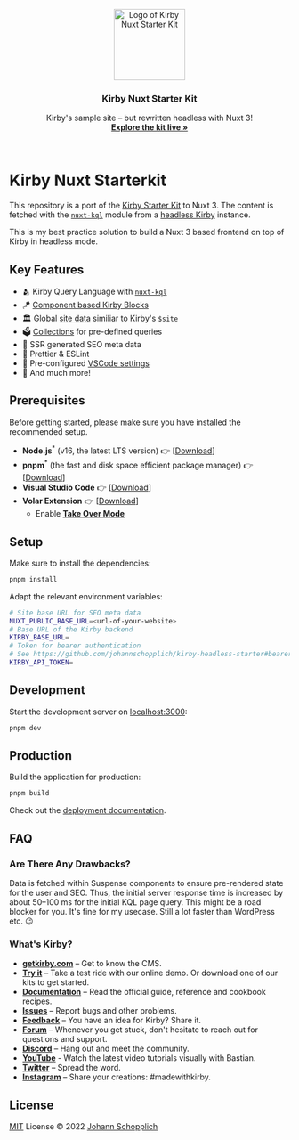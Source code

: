 <p align="center">
  <img src="https://nuxt-kql.jhnn.dev/logo-shadow.svg" alt="Logo of Kirby Nuxt Starter Kit" width="128" height="128">
</p>

<h3 align="center">Kirby Nuxt Starter Kit</h3>

<p align="center">
  Kirby's sample site – but rewritten headless with Nuxt 3!<br>
  <a href="https://kirby-nuxt-starterkit.netlify.app"><strong>Explore the kit live »</strong></a>
</p>

<br>

# Kirby Nuxt Starterkit

This repository is a port of the [Kirby Starter Kit](https://github.com/getkirby/starterkit) to Nuxt 3. The content is fetched with the [`nuxt-kql`](https://nuxt-kql.jhnn.dev) module from a [headless Kirby](https://github.com/johannschopplich/kirby-headless-starter) instance.

This is my best practice solution to build a Nuxt 3 based frontend on top of Kirby in headless mode.

## Key Features

- 🫂 Kirby Query Language with [`nuxt-kql`](https://nuxt-kql.jhnn.dev)
- 🪁 [Component based Kirby Blocks](./components/Kirby/Block/)
- 🏛 Global [site data](./plugins/site.ts) similiar to Kirby's `$site`
- 🗳 [Collections](./composables/collections.ts) for pre-defined queries
- 🔎 SSR generated SEO meta data
- 📐 Prettier & ESLint
- 🔢 Pre-configured [VSCode settings](./.vscode/settings.json)
- 🔖 And much more!

## Prerequisites

Before getting started, please make sure you have installed the recommended setup.

- **Node.js**<sup>\*</sup> (v16, the latest LTS version) 👉 [[Download](https://nodejs.org/en/download/)]
- **pnpm**<sup>\*</sup> (the fast and disk space efficient package manager) 👉 [[Download](https://pnpm.io/installation)]
- **Visual Studio Code** 👉 [[Download](https://code.visualstudio.com/)]
- **Volar Extension** 👉 [[Download](https://marketplace.visualstudio.com/items?itemName=johnsoncodehk.volar)]
  - Enable [**Take Over Mode**](https://vuejs.org/guide/typescript/overview.html#takeover-mode)

## Setup

Make sure to install the dependencies:

```bash
pnpm install
```

Adapt the relevant environment variables:

```bash
# Site base URL for SEO meta data
NUXT_PUBLIC_BASE_URL=<url-of-your-website>
# Base URL of the Kirby backend
KIRBY_BASE_URL=
# Token for bearer authentication
# See https://github.com/johannschopplich/kirby-headless-starter#bearer-token
KIRBY_API_TOKEN=
```

## Development

Start the development server on [localhost:3000](http://localhost:3000):

```bash
pnpm dev
```

## Production

Build the application for production:

```bash
pnpm build
```

Check out the [deployment documentation](https://v3.nuxtjs.org/docs/deployment).

## FAQ

### Are There Any Drawbacks?

Data is fetched within Suspense components to ensure pre-rendered state for the user and SEO. Thus, the initial server response time is increased by about 50–100 ms for the initial KQL page query. This might be a road blocker for you. It's fine for my usecase. Still a lot faster than WordPress etc. 😉

### What's Kirby?

- **[getkirby.com](https://getkirby.com)** – Get to know the CMS.
- **[Try it](https://getkirby.com/try)** – Take a test ride with our online demo. Or download one of our kits to get started.
- **[Documentation](https://getkirby.com/docs/guide)** – Read the official guide, reference and cookbook recipes.
- **[Issues](https://github.com/getkirby/kirby/issues)** – Report bugs and other problems.
- **[Feedback](https://feedback.getkirby.com)** – You have an idea for Kirby? Share it.
- **[Forum](https://forum.getkirby.com)** – Whenever you get stuck, don't hesitate to reach out for questions and support.
- **[Discord](https://chat.getkirby.com)** – Hang out and meet the community.
- **[YouTube](https://youtube.com/kirbyCasts)** - Watch the latest video tutorials visually with Bastian.
- **[Twitter](https://twitter.com/getkirby)** – Spread the word.
- **[Instagram](https://www.instagram.com/getkirby/)** – Share your creations: #madewithkirby.

## License

[MIT](./LICENSE) License © 2022 [Johann Schopplich](https://github.com/johannschopplich)
